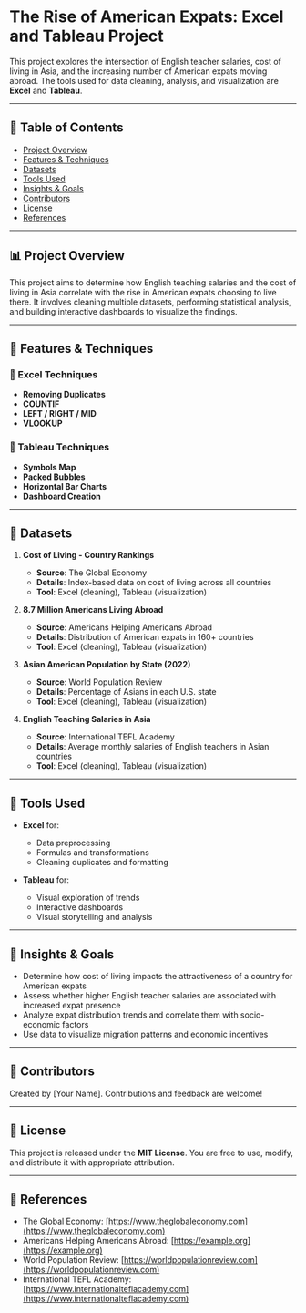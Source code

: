 
# The Rise of American Expats: Excel and Tableau Project

This project explores the intersection of English teacher salaries, cost of living in Asia, and the increasing number of American expats moving abroad. The tools used for data cleaning, analysis, and visualization are **Excel** and **Tableau**.

---

## 📖 Table of Contents

- [Project Overview](#project-overview)
- [Features & Techniques](#features--techniques)
- [Datasets](#datasets)
- [Tools Used](#tools-used)
- [Insights & Goals](#insights--goals)
- [Contributors](#contributors)
- [License](#license)
- [References](#references)

---

## 📊 Project Overview

This project aims to determine how English teaching salaries and the cost of living in Asia correlate with the rise in American expats choosing to live there. It involves cleaning multiple datasets, performing statistical analysis, and building interactive dashboards to visualize the findings.

---

## 🧰 Features & Techniques

### 🔹 Excel Techniques
- **Removing Duplicates**
- **COUNTIF**
- **LEFT / RIGHT / MID**
- **VLOOKUP**

### 🔹 Tableau Techniques
- **Symbols Map**
- **Packed Bubbles**
- **Horizontal Bar Charts**
- **Dashboard Creation**

---

## 📁 Datasets

1. **Cost of Living - Country Rankings**
   - **Source**: The Global Economy
   - **Details**: Index-based data on cost of living across all countries
   - **Tool**: Excel (cleaning), Tableau (visualization)

2. **8.7 Million Americans Living Abroad**
   - **Source**: Americans Helping Americans Abroad
   - **Details**: Distribution of American expats in 160+ countries
   - **Tool**: Excel (cleaning), Tableau (visualization)

3. **Asian American Population by State (2022)**
   - **Source**: World Population Review
   - **Details**: Percentage of Asians in each U.S. state
   - **Tool**: Excel (cleaning), Tableau (visualization)

4. **English Teaching Salaries in Asia**
   - **Source**: International TEFL Academy
   - **Details**: Average monthly salaries of English teachers in Asian countries
   - **Tool**: Excel (cleaning), Tableau (visualization)

---

## 🧪 Tools Used

- **Excel** for:
  - Data preprocessing
  - Formulas and transformations
  - Cleaning duplicates and formatting

- **Tableau** for:
  - Visual exploration of trends
  - Interactive dashboards
  - Visual storytelling and analysis

---

## 🎯 Insights & Goals

- Determine how cost of living impacts the attractiveness of a country for American expats
- Assess whether higher English teacher salaries are associated with increased expat presence
- Analyze expat distribution trends and correlate them with socio-economic factors
- Use data to visualize migration patterns and economic incentives

---

## 👥 Contributors

Created by [Your Name]. Contributions and feedback are welcome!

---

## 📄 License

This project is released under the **MIT License**. You are free to use, modify, and distribute it with appropriate attribution.

---

## 🔗 References

- The Global Economy: [https://www.theglobaleconomy.com](https://www.theglobaleconomy.com)
- Americans Helping Americans Abroad: [https://example.org](https://example.org)
- World Population Review: [https://worldpopulationreview.com](https://worldpopulationreview.com)
- International TEFL Academy: [https://www.internationalteflacademy.com](https://www.internationalteflacademy.com)
